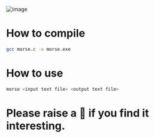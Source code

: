![image](https://github.com/ZQuang2202/Morse-ASCII-Converter/assets/152836329/8499a765-fe11-41e4-be91-6e1bf00761a2)

# How to compile 
```sh
gcc morse.c -o morse.exe
```
# How to use
```sh
morse <input text file> <output text file>
```

# Please raise a 🌟 if you find it interesting. 

